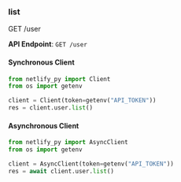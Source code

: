 
### list <a name="list"></a>
GET /user



**API Endpoint**: `GET /user`

#### Synchronous Client

```python
from netlify_py import Client
from os import getenv

client = Client(token=getenv("API_TOKEN"))
res = client.user.list()
```

#### Asynchronous Client

```python
from netlify_py import AsyncClient
from os import getenv

client = AsyncClient(token=getenv("API_TOKEN"))
res = await client.user.list()
```
